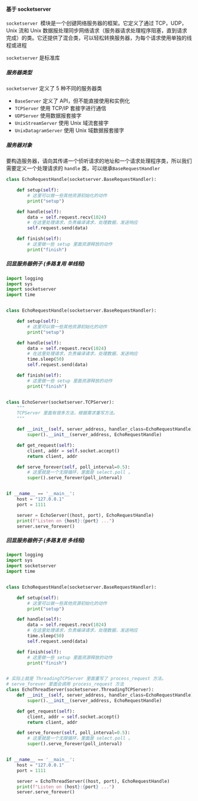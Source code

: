 #### 基于 socketserver

`socketserver `模块是一个创键网络服务器的框架。它定义了通过 TCP，UDP，Unix 流和 Unix 数据报处理同步网络请求（服务器请求处理程序阻塞，直到请求完成）的类。它还提供了混合类，可以轻松转换服务器，为每个请求使用单独的线程或进程

`socketserver` 是标准库

##### 服务器类型

`socketserver` 定义了 5 种不同的服务器类

- `BaseServer` 定义了 API，但不能直接使用和实例化
- `TCPServer` 使用 TCP/IP 套接字进行通信
- `UDPServer` 使用数据报套接字
- `UnixStreamServer` 使用 Unix 域流套接字
- `UnixDatagramServer` 使用 Unix 域数据报套接字



##### 服务器对象

要构造服务器，请向其传递一个侦听请求的地址和一个请求处理程序类，所以我们需要定义一个处理请求的 `handle` 类，可以继承`BaseRequestHandler`

```python
class EchoRequestHandle(socketserver.BaseRequestHandler):

    def setup(self):
        # 这里可以做一些其他资源初始化的动作
        print("setup")

    def handle(self):
        data = self.request.recv(1024)
        # 在这里处理请求，负责编译请求，处理数据，发送响应
        self.request.send(data)

    def finish(self):
        # 这里做一些 setup 里面资源释放的动作
        print("finish")
```



##### 回显服务器例子 (多路复用 单线程)

```python
import logging
import sys
import socketserver
import time


class EchoRequestHandle(socketserver.BaseRequestHandler):

    def setup(self):
        # 这里可以做一些其他资源初始化的动作
        print("setup")

    def handle(self):
        data = self.request.recv(1024)
        # 在这里处理请求，负责编译请求，处理数据，发送响应
        time.sleep(50)
        self.request.send(data)

    def finish(self):
        # 这里做一些 setup 里面资源释放的动作
        print("finish")


class EchoServer(socketserver.TCPServer):
    """
    TCPServer 里面有很多方法，根据需求重写方法。
    """

    def __init__(self, server_address, handler_class=EchoRequestHandle):
        super().__init__(server_address, EchoRequestHandle)

    def get_request(self):
        client, addr = self.socket.accept()
        return client, addr

    def serve_forever(self, poll_interval=0.5):
        # 这里就是一个无限循环，里面是 select.poll 。
        super().serve_forever(poll_interval)


if __name__ == '__main__':
    host = "127.0.0.1"
    port = 1111

    server = EchoServer((host, port), EchoRequestHandle)
    print(f"Listen on {host}:{port} ...")
    server.serve_forever()

```

##### 回显服务器例子 (多路复用 多线程)

```python
import logging
import sys
import socketserver
import time


class EchoRequestHandle(socketserver.BaseRequestHandler):

    def setup(self):
        # 这里可以做一些其他资源初始化的动作
        print("setup")

    def handle(self):
        data = self.request.recv(1024)
        # 在这里处理请求，负责编译请求，处理数据，发送响应
        time.sleep(50)
        self.request.send(data)

    def finish(self):
        # 这里做一些 setup 里面资源释放的动作
        print("finish")


# 实际上就是 ThreadingTCPServer 里面重写了 process_request 方法。
# serve_forever 里面会调用 process_request 方法
class EchoThreadServer(socketserver.ThreadingTCPServer):
    def __init__(self, server_address, handler_class=EchoRequestHandle):
        super().__init__(server_address, EchoRequestHandle)

    def get_request(self):
        client, addr = self.socket.accept()
        return client, addr

    def serve_forever(self, poll_interval=0.5):
        # 这里就是一个无限循环，里面是 select.poll 。
        super().serve_forever(poll_interval)


if __name__ == '__main__':
    host = "127.0.0.1"
    port = 1111

    server = EchoThreadServer((host, port), EchoRequestHandle)
    print(f"Listen on {host}:{port} ...")
    server.serve_forever()

```

